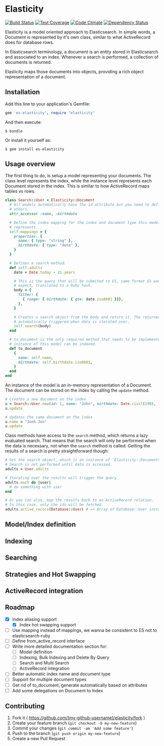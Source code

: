 # Elasticity

[![Build Status](https://travis-ci.org/doximity/es-elasticity.svg)](https://travis-ci.org/doximity/es-elasticity) [![Test Coverage](https://codeclimate.com/github/doximity/es-elasticity/badges/coverage.svg)](https://codeclimate.com/github/doximity/es-elasticity) [![Code Climate](https://codeclimate.com/github/doximity/es-elasticity/badges/gpa.svg)](https://codeclimate.com/github/doximity/es-elasticity) [![Dependency Status](https://gemnasium.com/doximity/es-elasticity.svg)](https://gemnasium.com/doximity/es-elasticity)

Elasticity is a model oriented approach to Elasticsearch. In simple words, a Document is represented by it's own class, similar to what ActiveRecord does for database rows.

In Elasticsearch terminology, a document is an entity stored in Elasticsearch and associated to an index. Whenever a search is performed, a collection of documents is returned.

Elasticity maps those documents into objects, providing a rich object representation of a document.

## Installation

Add this line to your application's Gemfile:

```ruby
gem 'es-elasticity', require "elasticity"
```

And then execute:

    $ bundle

Or install it yourself as:

    $ gem install es-elasticity

## Usage overview

The first thing to do, is setup a model representing your documents. The class level represents the index, while the instance level represents each Document stored in the index. This is similar to how ActiveRecord maps tables vs rows.

```ruby
class Search::User < Elasticity::Document
  # All models automatically have the id attribute but you need to define the 
  # others.
  attr_accessor :name, :birthdate

  # Define the index mapping for the index and document type this model 
  # represents.
  self.mappings = {
    properties: {
      name: { type: "string" },
      birthdate: { type: "date" },
    }
  }

  # Defines a search method.
  def self.adults
    date = Date.today - 21.years

    # This is the query that will be submited to ES, same format ES would 
    # expect, translated to a Ruby hash.
    body = {
      filter: {
        { range: { birthdate: { gte: date.iso8601 }}},
      },
    }

    # Creates a search object from the body and return it. The returned object # is a lazy evaluated search that behaves like a collection, being 
    # automatically triggered when data is iterated over.
    self.search(body)
  end

  # to_document is the only required method that needs to be implemented so an
  # instance of this model can be indexed.
  def to_document
    {
      name: self.name,
      birthdate: self.birthdate.iso8601,
    }
  end
end
```

An instance of the model is an in-memory representation of a Document. The document can be stored on the index by calling the `update` method.

```ruby
# Creates a new document on the index
u = Search::User.new(id: 1, name: "John", birthdate: Date.civil(1985, 10, 31))
u.update

# Updates the same document on the index
u.name = "Jonh Jon"
u.update
```

Class methods have access to the `search` method, which returns a lazy evaluated search. That means that the search will only be performed when the data is necessary, not when the `search` method is called. Getting the results of a search is pretty straightforward though:

```ruby
# Get the search object, which is an instance of `Elasticity::DocumentSearchProxy`.
# Search is not performed until data is accessed.
adults = User.adults

# Iterating over the results will trigger the query
adults.each do |user|
  # do something with user
end

# Or you can also, map the results back to an ActiveRecord relation.
# In this case, only the ids will be fetched.
adults.active_recors(Database::User) # => Array of Database::User instances
```

## Model/Index definition

## Indexing

## Searching

## Strategies and Hot Swapping

## ActiveRecord integration

## Roadmap

- [x] Index aliasing support
  - [x] Index hot swapping support
- [ ] Use mapping instead of mappings, we wanna be consistent to ES not to elasticsearch-ruby
- [ ] Define from_active_record interface
- [ ] Write more detailed documentation section for:
  - [ ] Model definition
  - [ ] Indexing, Bulk Indexing and Delete By Query
  - [ ] Search and Multi Search
  - [ ] ActiveRecord integration
- [ ] Better automatic index name and document type
- [ ] Support for multiple document types
- [ ] Get rid of to_document, generate automatically based on attributes
- [ ] Add some delegations on Document to Index

## Contributing

1. Fork it ( https://github.com/[my-github-username]/elasticity/fork )
2. Create your feature branch (`git checkout -b my-new-feature`)
3. Commit your changes (`git commit -am 'Add some feature'`)
4. Push to the branch (`git push origin my-new-feature`)
5. Create a new Pull Request
